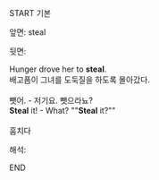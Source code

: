 START
기본

앞면:
steal


뒷면:
 <div>Hunger drove her to <strong>steal</strong>. </div><div><div>배고픔이 그녀를 도둑질을 하도록 몰아갔다.</div></div><div><br></div><div><div><div><span>뺏어. - 저기요. 뺏으라뇨?</span></div></div><div><div><span><strong>Steal</strong> it! - What? ""<strong>Steal</strong> it?""</span></div></div></div><div><br></div><div>훔치다 <div>


해석:
<!--ID: 1746614454753-->
END